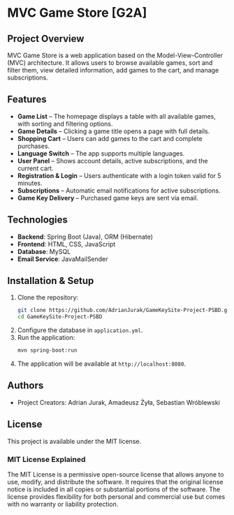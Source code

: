 # MVC Game Store [G2A]

## Project Overview

MVC Game Store is a web application based on the Model-View-Controller (MVC) architecture. It allows users to browse
available games, sort and filter them, view detailed information, add games to the cart, and manage subscriptions.

## Features

- **Game List** – The homepage displays a table with all available games, with sorting and filtering options.
- **Game Details** – Clicking a game title opens a page with full details.
- **Shopping Cart** – Users can add games to the cart and complete purchases.
- **Language Switch** – The app supports multiple languages.
- **User Panel** – Shows account details, active subscriptions, and the current cart.
- **Registration & Login** – Users authenticate with a login token valid for 5 minutes.
- **Subscriptions** – Automatic email notifications for active subscriptions.
- **Game Key Delivery** – Purchased game keys are sent via email.

## Technologies

- **Backend**: Spring Boot (Java), ORM (Hibernate)
- **Frontend**: HTML, CSS, JavaScript
- **Database**: MySQL
- **Email Service**: JavaMailSender

## Installation & Setup

1. Clone the repository:
   ```bash
   git clone https://github.com/AdrianJurak/GameKeySite-Project-PSBD.git
   cd GameKeySite-Project-PSBD
   ```
2. Configure the database in `application.yml`.
3. Run the application:
   ```bash
   mvn spring-boot:run
   ```
4. The application will be available at `http://localhost:8080`.

## Authors

- Project Creators: Adrian Jurak, Amadeusz Żyła, Sebastian Wróblewski

## License

This project is available under the MIT license.

### MIT License Explained

The MIT License is a permissive open-source license that allows anyone to use, modify, and distribute the software.
It requires that the original license notice is included in all copies or substantial portions of the software.
The license provides flexibility for both personal and commercial use but comes with no warranty or liability
protection.
